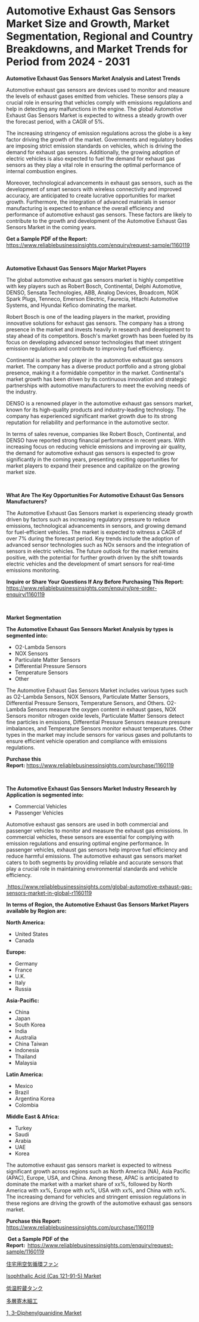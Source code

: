 <p><h1>Automotive Exhaust Gas Sensors Market Size and Growth, Market Segmentation, Regional and Country Breakdowns, and Market Trends for Period from 2024 -  2031</h1></p><p><strong>Automotive Exhaust Gas Sensors Market Analysis and Latest Trends</strong></p>
<p><p>Automotive exhaust gas sensors are devices used to monitor and measure the levels of exhaust gases emitted from vehicles. These sensors play a crucial role in ensuring that vehicles comply with emissions regulations and help in detecting any malfunctions in the engine. The global Automotive Exhaust Gas Sensors Market is expected to witness a steady growth over the forecast period, with a CAGR of 5%. </p><p>The increasing stringency of emission regulations across the globe is a key factor driving the growth of the market. Governments and regulatory bodies are imposing strict emission standards on vehicles, which is driving the demand for exhaust gas sensors. Additionally, the growing adoption of electric vehicles is also expected to fuel the demand for exhaust gas sensors as they play a vital role in ensuring the optimal performance of internal combustion engines.</p><p>Moreover, technological advancements in exhaust gas sensors, such as the development of smart sensors with wireless connectivity and improved accuracy, are anticipated to create lucrative opportunities for market growth. Furthermore, the integration of advanced materials in sensor manufacturing is expected to enhance the overall efficiency and performance of automotive exhaust gas sensors. These factors are likely to contribute to the growth and development of the Automotive Exhaust Gas Sensors Market in the coming years.</p></p>
<p><strong>Get a Sample PDF of the Report:&nbsp;</strong> <a href="https://www.reliablebusinessinsights.com/enquiry/request-sample/1160119">https://www.reliablebusinessinsights.com/enquiry/request-sample/1160119</a></p>
<p>&nbsp;</p>
<p><strong>Automotive Exhaust Gas Sensors Major Market Players</strong></p>
<p><p>The global automotive exhaust gas sensors market is highly competitive with key players such as Robert Bosch, Continental, Delphi Automotive, DENSO, Sensata Technologies, ABB, Analog Devices, Broadcom, NGK Spark Plugs, Tenneco, Emerson Electric, Faurecia, Hitachi Automotive Systems, and Hyundai Kefico dominating the market.</p><p>Robert Bosch is one of the leading players in the market, providing innovative solutions for exhaust gas sensors. The company has a strong presence in the market and invests heavily in research and development to stay ahead of its competitors. Bosch's market growth has been fueled by its focus on developing advanced sensor technologies that meet stringent emission regulations and contribute to improving fuel efficiency.</p><p>Continental is another key player in the automotive exhaust gas sensors market. The company has a diverse product portfolio and a strong global presence, making it a formidable competitor in the market. Continental's market growth has been driven by its continuous innovation and strategic partnerships with automotive manufacturers to meet the evolving needs of the industry.</p><p>DENSO is a renowned player in the automotive exhaust gas sensors market, known for its high-quality products and industry-leading technology. The company has experienced significant market growth due to its strong reputation for reliability and performance in the automotive sector.</p><p>In terms of sales revenue, companies like Robert Bosch, Continental, and DENSO have reported strong financial performance in recent years. With increasing focus on reducing vehicle emissions and improving air quality, the demand for automotive exhaust gas sensors is expected to grow significantly in the coming years, presenting exciting opportunities for market players to expand their presence and capitalize on the growing market size.</p></p>
<p>&nbsp;</p>
<p><strong>What Are The Key Opportunities For Automotive Exhaust Gas Sensors Manufacturers?</strong></p>
<p><p>The Automotive Exhaust Gas Sensors market is experiencing steady growth driven by factors such as increasing regulatory pressure to reduce emissions, technological advancements in sensors, and growing demand for fuel-efficient vehicles. The market is expected to witness a CAGR of over 7% during the forecast period. Key trends include the adoption of advanced sensor technologies such as NOx sensors and the integration of sensors in electric vehicles. The future outlook for the market remains positive, with the potential for further growth driven by the shift towards electric vehicles and the development of smart sensors for real-time emissions monitoring.</p></p>
<p><strong>Inquire or Share Your Questions If Any Before Purchasing This Report:</strong> <a href="https://www.reliablebusinessinsights.com/enquiry/pre-order-enquiry/1160119">https://www.reliablebusinessinsights.com/enquiry/pre-order-enquiry/1160119</a></p>
<p>&nbsp;</p>
<p><strong>Market Segmentation</strong></p>
<p><strong>The Automotive Exhaust Gas Sensors Market Analysis by types is segmented into:</strong></p>
<p><ul><li>O2-Lambda Sensors</li><li>NOX Sensors</li><li>Particulate Matter Sensors</li><li>Differential Pressure Sensors</li><li>Temperature Sensors</li><li>Other</li></ul></p>
<p><p>The Automotive Exhaust Gas Sensors Market includes various types such as O2-Lambda Sensors, NOX Sensors, Particulate Matter Sensors, Differential Pressure Sensors, Temperature Sensors, and Others. O2-Lambda Sensors measure the oxygen content in exhaust gases, NOX Sensors monitor nitrogen oxide levels, Particulate Matter Sensors detect fine particles in emissions, Differential Pressure Sensors measure pressure imbalances, and Temperature Sensors monitor exhaust temperatures. Other types in the market may include sensors for various gases and pollutants to ensure efficient vehicle operation and compliance with emissions regulations.</p></p>
<p><strong>Purchase this Report:&nbsp;</strong><a href="https://www.reliablebusinessinsights.com/purchase/1160119">https://www.reliablebusinessinsights.com/purchase/1160119</a></p>
<p>&nbsp;</p>
<p><strong>The Automotive Exhaust Gas Sensors Market Industry Research by Application is segmented into:</strong></p>
<p><ul><li>Commercial Vehicles</li><li>Passenger Vehicles</li></ul></p>
<p><p>Automotive exhaust gas sensors are used in both commercial and passenger vehicles to monitor and measure the exhaust gas emissions. In commercial vehicles, these sensors are essential for complying with emission regulations and ensuring optimal engine performance. In passenger vehicles, exhaust gas sensors help improve fuel efficiency and reduce harmful emissions. The automotive exhaust gas sensors market caters to both segments by providing reliable and accurate sensors that play a crucial role in maintaining environmental standards and vehicle efficiency.</p></p>
<p><a href="https://www.reliablebusinessinsights.com/global-automotive-exhaust-gas-sensors-market-in-global-r1160119">&nbsp;https://www.reliablebusinessinsights.com/global-automotive-exhaust-gas-sensors-market-in-global-r1160119</a></p>
<p><strong>In terms of Region, the Automotive Exhaust Gas Sensors Market Players available by Region are:</strong></p>
<p>
    <p> <strong> North America: </strong>
        <ul>
            <li>United States</li>
            <li>Canada</li>
        </ul>
        </p> 
    <p> <strong> Europe: </strong>
        <ul>
            <li>Germany</li>
            <li>France</li>
            <li>U.K.</li>
            <li>Italy</li>
            <li>Russia</li>
        </ul>
        </p> 
    <p> <strong> Asia-Pacific: </strong>
        <ul>
            <li>China</li>
            <li>Japan</li>
            <li>South Korea</li>
            <li>India</li>
            <li>Australia</li>
            <li>China Taiwan</li>
            <li>Indonesia</li>
            <li>Thailand</li>
            <li>Malaysia</li>
        </ul>
        </p> 
    <p> <strong> Latin America: </strong>
        <ul>
            <li>Mexico</li>
            <li>Brazil</li>
            <li>Argentina Korea</li>
            <li>Colombia</li>
        </ul>
        </p> 
    <p> <strong> Middle East & Africa: </strong>
        <ul>
            <li>Turkey</li>
            <li>Saudi</li>
            <li>Arabia</li>
            <li>UAE</li>
            <li>Korea</li>
        </ul>
    </p>
    </p>
<p><p>The automotive exhaust gas sensors market is expected to witness significant growth across regions such as North America (NA), Asia Pacific (APAC), Europe, USA, and China. Among these, APAC is anticipated to dominate the market with a market share of xx%, followed by North America with xx%, Europe with xx%, USA with xx%, and China with xx%. The increasing demand for vehicles and stringent emission regulations in these regions are driving the growth of the automotive exhaust gas sensors market.</p></p>
<p><strong>Purchase this Report: </strong><a href="https://www.reliablebusinessinsights.com/purchase/1160119">https://www.reliablebusinessinsights.com/purchase/1160119</a></p>
<p>&nbsp;<strong>Get a Sample PDF of the Report:&nbsp;&nbsp;</strong><a href="https://www.reliablebusinessinsights.com/enquiry/request-sample/1160119">https://www.reliablebusinessinsights.com/enquiry/request-sample/1160119</a></p>
<p><strong></strong></p>
<p><p><a href="https://medium.com/@addyserr7687/%E4%BD%8F%E5%AE%85%E7%94%A8%E3%82%A8%E3%82%A2%E3%82%B5%E3%83%BC%E3%82%AD%E3%83%A5%E3%83%AC%E3%83%BC%E3%82%BF%E3%83%BC%E3%83%95%E3%82%A1%E3%83%B3%E5%B8%82%E5%A0%B4%E3%81%AE%E5%88%86%E6%9E%90-%E3%82%B0%E3%83%AD%E3%83%BC%E3%83%90%E3%83%AB%E7%94%A3%E6%A5%AD%E3%81%AE%E5%B1%95%E6%9C%9B%E3%81%A8%E4%BA%88%E6%B8%AC-2024%E5%B9%B4%E3%81%8B%E3%82%892031%E5%B9%B4-e3a0ee158dad">住宅用空気循環ファン</a></p><p><a href="https://github.com/globismark/Market-Research-Report-List-3/blob/main/isophthalic-acid-cas-121-91-5-market.md">Isophthalic Acid (Cas 121-91-5) Market</a></p><p><a href="https://github.com/WhitneyMurphy1982/Market-Research-Report-List-1/blob/main/336978388699.md">低温貯蔵タンク</a></p><p><a href="https://github.com/TatumKoelpin2017/Market-Research-Report-List-1/blob/main/410478488698.md">多層寄木細工</a></p><p><a href="https://github.com/bobicer/Market-Research-Report-List-3/blob/main/1-3diphenylguanidine-market.md">1, 3–Diphenylguanidine Market</a></p></p>